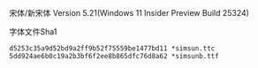 宋体/新宋体 Version 5.21(Windows 11 Insider Preview Build 25324)

字体文件Sha1
```
d5253c35a9d52bd9a2ff9b52f75559be1477bd11 *simsun.ttc
5dd924ae6b0c19a2b3bf6f2ee8b865dfc76d8a62 *simsunb.ttf
```

